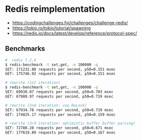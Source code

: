 # Redis reimplementation

* https://codingchallenges.fyi/challenges/challenge-redis/
* https://tokio.rs/tokio/tutorial/spawning
* https://redis.io/docs/latest/develop/reference/protocol-spec/

## Benchmarks

```bash
#  redis 7.2.4
$ redis-benchmark -t set,get, -n 100000 -q
SET: 171232.88 requests per second, p50=0.151 msec
GET: 175746.92 requests per second, p50=0.151 msec

# rewrite (1st iteration)
$ redis-benchmark -t set,get, -n 100000 -q
SET: 69930.07 requests per second, p50=0.703 msec
GET: 67980.97 requests per second, p50=0.719 msec

# rewrite (2nd iteration: use RwLock)
SET: 67934.78 requests per second, p50=0.719 msec
GET: 174825.17 requests per second, p50=0.159 msec

# rewrite (3rd iteration: optimistic buffer buffer parsing)
SET: 72780.20 requests per second, p50=0.671 msec
GET: 177619.89 requests per second, p50=0.167 msec

```
